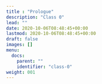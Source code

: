 ```yaml
---
title : "Prologue"
description: "Class 0"
lead: ""
date: 2020-10-06T08:48:45+00:00
lastmod: 2020-10-06T08:48:45+00:00
draft: false
images: []
menu:
  docs:
    parent: ""
    identifier: "class-0"
weight: 001
---
```

